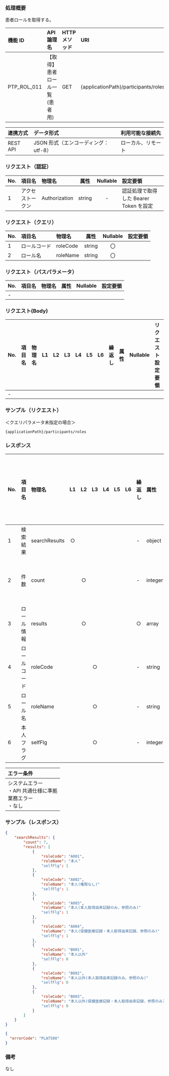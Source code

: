 ### 処理概要

患者ロールを取得する。

| 機能 ID     | API 論理名                          | HTTP メソッド | URI                                              |
| :---------- | :---------------------------------- | :------------ | :----------------------------------------------- |
| PTP_ROL_011 | 【取得】患者ロール一覧(患者用)          | GET           | {applicationPath}/participants/roles        |

| 連携方式 | データ形式                           | 利用可能な接続先   |
| :------- | :----------------------------------- | :----------------- |
| REST API | JSON 形式（エンコーディング：utf-8） | ローカル、リモート |

### リクエスト（認証）

| No. | 項目名           | 物理名        |  属性  | Nullable | 設定要領                               |
| :-- | :--------------- | :------------ | :----: | :------: | :------------------------------------- |
| 1   | アクセストークン | Authorization | string |    -     | 認証処理で取得した Bearer Token を設定|

### リクエスト（クエリ）

| No. | 項目名       | 物理名           | 属性    | Nullable | 設定要領                                        |
| :-- | :----------- | :--------------- | :-----: | :------: | :---------------------------------------------- |
| 1   | ロールコード | roleCode         | string  |    〇    | |
| 2   | ロール名     | roleName         | string  |    〇    | |


### リクエスト（パスパラメータ）

| No. | 項目名  | 物理名    |  属性  | Nullable | 設定要領                                         |
| :-- | :------ | :-------- | :----: | :------: | :----------------------------------------------- |
| -   | | | | | |

### リクエスト(Body)

| No. | 項目名 | 物理名 | L1  | L2  | L3  | L4  | L5  | L6  | 繰返し | 属性 | Nullable | リクエスト設定要領 |
| :-- | :----- | :----- | :-: | :-: | :-: | :-: | :-: | :-: | :----- | :--- | :------- | :----------------- |
| -   |        |        |     |     |     |

### サンプル（リクエスト）
＜クエリパラメータ未指定の場合＞
```
{applicationPath}/participants/roles
```

### レスポンス

| No. | 項目名         | 物理名                         | L1  | L2  | L3  | L4  | L5  | L6  | 繰返し | 属性    | Nullable | レスポンス設定要領                              |
| :-- | :------------- | :----------------------------- | :-: | :-: | :-: | :-: | :-: | :-: | :----- | :------ | :------- | :---------------------------------------------- |
| 1   | 検索結果       | searchResults                  | ○  |     |     |     |     |     | -      | object  | -        | |
| 2   | 件数           | count                          |     | ○  |     |     |     |     | -      | integer | -        | 検索結果件数                                    |
| 3   | ロール情報     | results                        |     | ○  |     |     |     |     | ○     | array   | -        | |
| 4   | ロールコード   | roleCode                       |     |     | ○  |     |     |     | -      | string  | -        | |
| 5   | ロール名       | roleName                       |     |     | ○  |     |     |     | -      | string  | -        | |
| 6   | 本人フラグ     | selfFlg                        |     |     | ○  |     |     |     | -      | integer |          | |


| エラー条件                                                        |
| :---------------------------------------------------------------- |
| システムエラー<br/>・API 共通仕様に準拠<br/>業務エラー<br/>・なし |


### サンプル（レスポンス）

```json title="正常終了"
{
    "searchResults": {
        "count": 7,
        "results": [
            {
                "roleCode": "A001",
                "roleName": "本人"
                "selfFlg": 1
            },
            {
                "roleCode": "A002",
                "roleName": "本人(権限なし)"
                "selfFlg": 1
            },
            {
                "roleCode": "A003",
                "roleName": "本人(本人取得由来記録のみ、参照のみ)"
                "selfFlg": 1
            },
            {
                "roleCode": "A004",
                "roleName": "本人(保健医療記録・本人取得由来記録、参照のみ)"
                "selfFlg": 1
            },
            {
                "roleCode": "B001",
                "roleName": "本人以外"
                "selfFlg": 0
            },
            {
                "roleCode": "B002",
                "roleName": "本人以外(本人取得由来記録のみ、参照のみ)"
                "selfFlg": 0
            },
            {
                "roleCode": "B003",
                "roleName": "本人以外(保健医療記録・本人取得由来記録、参照のみ)"
                "selfFlg": 0
            }
        ]
    }
}
```
```json title="異常終了"
{
  "errorCode": "PLAT500"
}
```
### 備考

なし
